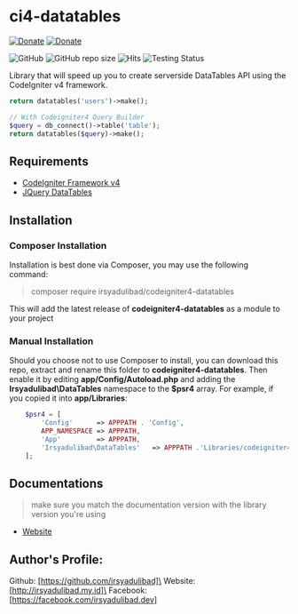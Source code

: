 # ci4-datatables
[![Donate](https://img.shields.io/badge/donate-paypal-blue.svg)](https://www.paypal.me/irsyadulibad7)
[![Donate](https://img.shields.io/badge/donate-kofi-blue.svg)](https://ko-fi.com/irsyadulibad)

![GitHub](https://img.shields.io/github/license/irsyadulibad/ci4-datatables)
![GitHub repo size](https://img.shields.io/github/repo-size/irsyadulibad/ci4-datatables?label=size)
![Hits](https://hits.seeyoufarm.com/api/count/incr/badge.svg?url=irsyadulibad/ci4-datatables)
![Testing Status](https://github.com/irsyadulibad/ci4-datatables/workflows/tests/badge.svg)

Library that will speed up you to create serverside DataTables API using the CodeIgniter v4 framework.

```php
return datatables('users')->make();

// With Codeigniter4 Query Builder
$query = db_connect()->table('table');
return datatables($query)->make();
```


## Requirements
* [CodeIgniter Framework v4](https://github.com/codeigniter4/CodeIgniter4)
* [JQuery DataTables](https://datatables.net)

## Installation

### Composer Installation

Installation is best done via Composer, you may use the following command:

  > composer require irsyadulibad/codeigniter4-datatables

This will add the latest release of **codeigniter4-datatables** as a module to your project

### Manual Installation

Should you choose not to use Composer to install, you can download this repo, extract and rename this folder to **codeigniter4-datatables**. 
Then enable it by editing **app/Config/Autoload.php** and adding the **Irsyadulibad\DataTables**
namespace to the **$psr4** array. For example, if you copied it into **app/Libraries**:
```php
    $psr4 = [
        'Config'      => APPPATH . 'Config',
        APP_NAMESPACE => APPPATH,
        'App'         => APPPATH,
        'Irsyadulibad\DataTables'   => APPPATH .'Libraries/codeigniter4-datatables/src',
    ];
```

## Documentations
> make sure you match the documentation version with the library version you're using

- [Website](https://ci4-datatables.netlify.app)

## Author's Profile:

Github: [https://github.com/irsyadulibad]\
Website: [http://irsyadulibad.my.id]\
Facebook: [https://facebook.com/irsyadulibad.dev]
